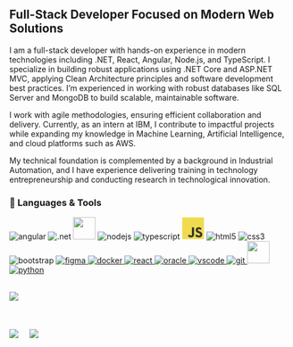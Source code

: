 
## Full-Stack Developer Focused on Modern Web Solutions


I am a full-stack developer with hands-on experience in modern technologies including .NET, React, Angular, Node.js, and TypeScript. I specialize in building robust applications using .NET Core and ASP.NET MVC, applying Clean Architecture principles and software development best practices. I’m experienced in working with robust databases like SQL Server and MongoDB to build scalable, maintainable software.

I work with agile methodologies, ensuring efficient collaboration and delivery. Currently, as an intern at IBM, I contribute to impactful projects while expanding my knowledge in Machine Learning, Artificial Intelligence, and cloud platforms such as AWS.

My technical foundation is complemented by a background in Industrial Automation, and I have experience delivering training in technology entrepreneurship and conducting research in technological innovation.

### 🧰 Languages & Tools
<p>
<img src="https://cdn.jsdelivr.net/gh/devicons/devicon/icons/angularjs/angularjs-original.svg" alt="angular" width="40" height="40" />  
<img src="https://cdn.jsdelivr.net/gh/devicons/devicon/icons/dot-net/dot-net-original.svg" alt=".net" width="40" height="40" />  
<img src="https://cdn.jsdelivr.net/gh/devicons/devicon/icons/csharp/csharp-original.svg" width="40" height="40" />
<img src="https://cdn.jsdelivr.net/gh/devicons/devicon/icons/nodejs/nodejs-original.svg" alt="nodejs" width="40" height="40" />
<img src="https://cdn.jsdelivr.net/gh/devicons/devicon/icons/typescript/typescript-original.svg" alt="typescript" width="40" height="40" />  
<img src="https://raw.githubusercontent.com/devicons/devicon/master/icons/javascript/javascript-original.svg" alt="javascript" width="40" height="40"/>
<img src="https://cdn.jsdelivr.net/gh/devicons/devicon/icons/html5/html5-original.svg" alt="html5" width="40" height="40"/>
<img src="https://cdn.jsdelivr.net/gh/devicons/devicon/icons/css3/css3-original.svg" alt="css3" width="40" height="40"/>
<img src="https://cdn.jsdelivr.net/gh/devicons/devicon/icons/bootstrap/bootstrap-original.svg" alt="bootstrap" width="40" height="40"/>
<a href="https://tailwindcss.com/" target="_blank" rel="noreferrer"> 
<img src="https://cdn.jsdelivr.net/gh/devicons/devicon/icons/figma/figma-original.svg" alt="figma" width="40" height="40"/>
<img src="https://cdn.jsdelivr.net/gh/devicons/devicon/icons/docker/docker-original.svg" alt="docker" width="40" height="40" />  
<img src="https://cdn.jsdelivr.net/gh/devicons/devicon/icons/react/react-original.svg" alt="react" width="40" height="40" />  
<img src="https://cdn.jsdelivr.net/gh/devicons/devicon/icons/oracle/oracle-original.svg" alt="oracle" width="40" height="40" />  
<img src="https://cdn.jsdelivr.net/gh/devicons/devicon/icons/vscode/vscode-original.svg" alt="vscode" width="40" height="40" />  
<img src="https://cdn.jsdelivr.net/gh/devicons/devicon/icons/git/git-original.svg" alt="git" width="40" height="40" />  
<img  src="https://cdn.jsdelivr.net/gh/devicons/devicon/icons/c/c-original.svg" width="40" height="40" />
<img src="https://cdn.jsdelivr.net/gh/devicons/devicon/icons/python/python-original.svg" alt="python" width="40" height="40"/>


</p>

<br>


<div>
<a href="https://github.com/aldamonique">
<img height="180em" src="https://github-readme-stats.vercel.app/api/top-langs/?username=aldamonique&layout=compact&langs_count=7&theme=gruvbox"/>

</div>

  
<br><br>
  <a href="mailto:aldamonique.goncalves@gmail.com?subject=Olá%20Bruno%20Tacca"><img src="https://img.shields.io/badge/gmail-%23D14836.svg?&style=for-the-badge&logo=gmail&logoColor=white" /></a>&nbsp;&nbsp;&nbsp;&nbsp;
  <a href="https://www.linkedin.com/in/aldamonique/"><img src="https://img.shields.io/badge/linkedin-%230077B5.svg?&style=for-the-badge&logo=linkedin&logoColor=white" /></a>&nbsp;&nbsp;&nbsp;&nbsp;




